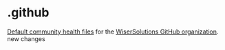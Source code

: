 # .github
[Default community health files](https://docs.github.com/en/communities/setting-up-your-project-for-healthy-contributions/creating-a-default-community-health-file) for the [WiserSolutions GitHub organization](https://github.com/WiserSolutions).
new changes
